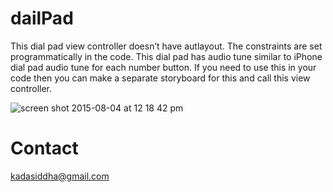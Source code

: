 # dailPad
This dial pad view controller doesn’t have autlayout.
The constraints are set programmatically in the code.
This dial pad has audio tune similar to iPhone dial pad audio tune for each number button.
If you need to use this in your code then you can make a separate storyboard for this and call this view controller.


![screen shot 2015-08-04 at 12 18 42 pm](https://cloud.githubusercontent.com/assets/8743597/9055429/b2229c9c-3aa8-11e5-8c7a-c207c2e79897.png)

# Contact

kadasiddha@gmail.com
